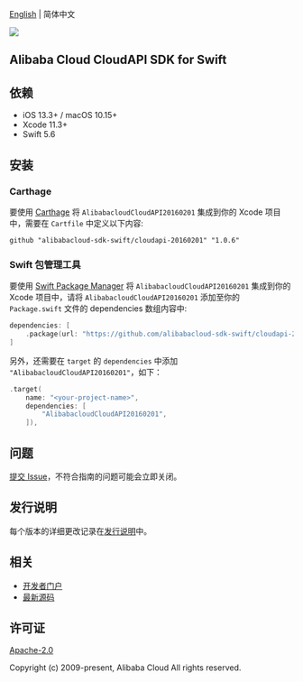 [English](README.md) | 简体中文

![](https://aliyunsdk-pages.alicdn.com/icons/AlibabaCloud.svg)

## Alibaba Cloud CloudAPI SDK for Swift

## 依赖

- iOS 13.3+ / macOS 10.15+
- Xcode 11.3+
- Swift 5.6

## 安装

### Carthage

要使用 [Carthage](https://github.com/Carthage/Carthage) 将 `AlibabacloudCloudAPI20160201` 集成到你的 Xcode 项目中，需要在 `Cartfile` 中定义以下内容:

```ogdl
github "alibabacloud-sdk-swift/cloudapi-20160201" "1.0.6"
```

### Swift 包管理工具

要使用 [Swift Package Manager](https://swift.org/package-manager/) 将 `AlibabacloudCloudAPI20160201` 集成到你的 Xcode 项目中，请将 `AlibabacloudCloudAPI20160201` 添加至你的 `Package.swift` 文件的 dependencies 数组内容中:

```swift
dependencies: [
    .package(url: "https://github.com/alibabacloud-sdk-swift/cloudapi-20160201.git", from: "1.0.6")
]
```

另外，还需要在 `target` 的 `dependencies` 中添加 `"AlibabacloudCloudAPI20160201"`，如下：

```swift
.target(
    name: "<your-project-name>",
    dependencies: [
        "AlibabacloudCloudAPI20160201",
    ]),
```

## 问题

[提交 Issue](https://github.com/alibabacloud-sdk-swift/cloudapi-20160201/issues/new)，不符合指南的问题可能会立即关闭。

## 发行说明

每个版本的详细更改记录在[发行说明](./ChangeLog.txt)中。

## 相关

* [开发者门户](https://next.api.aliyun.com/home)
* [最新源码](https://github.com/alibabacloud-sdk-swift/cloudapi-20160201)

## 许可证

[Apache-2.0](http://www.apache.org/licenses/LICENSE-2.0)

Copyright (c) 2009-present, Alibaba Cloud All rights reserved.
